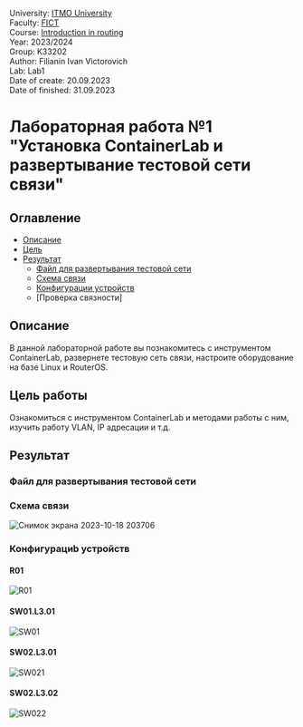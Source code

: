 University: [ITMO University](https://itmo.ru/ru/)  
Faculty: [FICT](https://fict.itmo.ru)  
Course: [Introduction in routing](https://github.com/itmo-ict-faculty/introduction-in-routing)  
Year: 2023/2024  
Group: K33202  
Author: Filianin Ivan Victorovich  
Lab: Lab1  
Date of create: 20.09.2023  
Date of finished: 31.09.2023  

# Лабораторная работа №1 "Установка ContainerLab и развертывание тестовой сети связи"

## Оглавление
 - [Описание](#part_1)
 - [Цель](#part_2)
 - [Результат](#part_3)
     - [Файл для развертывания тестовой сети](#part_3.1)
     - [Схема связи](#part_3.2)
     - [Конфигурации устройств](#part_3.3)
     - [Проверка связности]

## <a name="part_1">Описание</a>
В данной лабораторной работе вы познакомитесь с инструментом ContainerLab, развернете тестовую сеть связи, настроите оборудование на базе Linux и RouterOS.

## <a name="part_2">Цель работы</a>
Ознакомиться с инструментом ContainerLab и методами работы с ним, изучить работу VLAN, IP адресации и т.д.

## <a name="part_3">Результат</a>

### <a name="part_3.1">Файл для развертывания тестовой сети</a>

### <a name="part_3.2">Схема связи</a>

![Снимок экрана 2023-10-18 203706](https://github.com/muriash/2023_2024-introduction_in_routing-k33202-shalyapina_m_v/assets/90574857/a0b499b5-a4aa-4203-ab8c-b5f67ab38eb7)

### <a name="part_3.3">Конфигурациb устройств</a>

#### R01
![R01](https://github.com/muriash/2023_2024-introduction_in_routing-k33202-shalyapina_m_v/assets/90574857/2c781a0a-a563-4be0-85a5-37702af7ef99)

#### SW01.L3.01
![SW01](https://github.com/muriash/2023_2024-introduction_in_routing-k33202-shalyapina_m_v/assets/90574857/1a1957f1-1a65-44fc-a567-13c0097adc4e)

#### SW02.L3.01
![SW021](https://github.com/muriash/2023_2024-introduction_in_routing-k33202-shalyapina_m_v/assets/90574857/fc0d5e05-354c-4689-9553-6d074a36781b)

#### SW02.L3.02

![SW022](https://github.com/muriash/2023_2024-introduction_in_routing-k33202-shalyapina_m_v/assets/90574857/c6afbe8e-9200-4301-a2f0-0c45335cf4f9)




